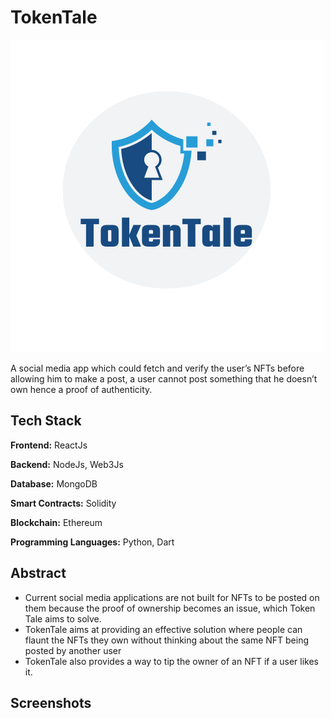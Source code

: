 
# TokenTale

![Logo](src/logo.png)

A social media app which could fetch and verify the user’s NFTs before allowing him to make a post, a user cannot post something that he doesn’t own hence a proof of authenticity.


## Tech Stack

**Frontend:** ReactJs

**Backend:** NodeJs, Web3Js

**Database:** MongoDB

**Smart Contracts:** Solidity

**Blockchain:** Ethereum

**Programming Languages:** Python, Dart


## Abstract

* Current social media applications are not built for NFTs to be posted on them because the proof of ownership becomes an issue, which Token Tale aims to solve.
* TokenTale aims at providing an effective solution where people can flaunt the NFTs they own without thinking about the same NFT being posted by another user
* TokenTale also provides a way to tip the owner of an NFT if a user likes it.



## Screenshots

<!-- ![App Screenshot](https://via.placeholder.com/468x300?text=App+Screenshot+Here) -->





